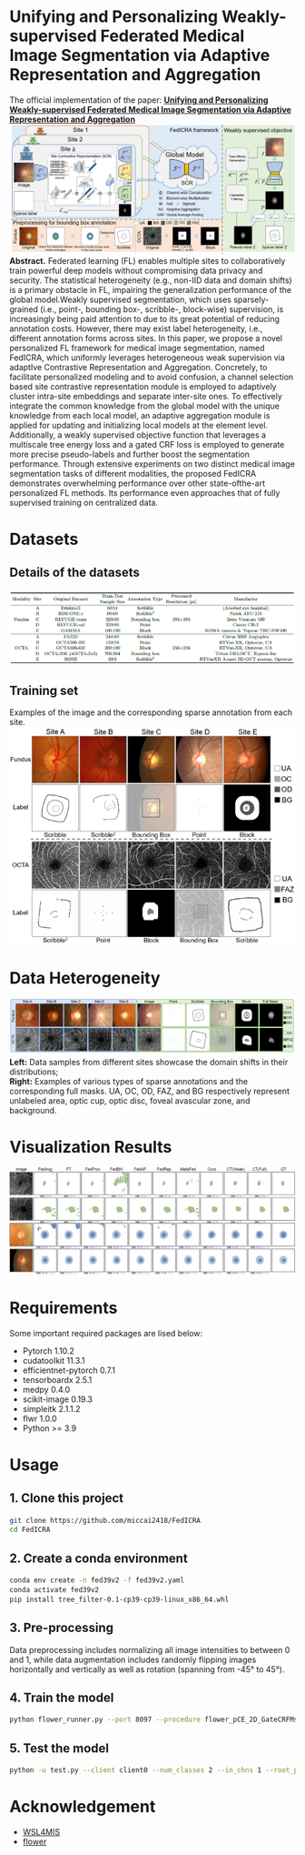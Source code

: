 # Unifying and Personalizing Weakly-supervised Federated Medical Image Segmentation via Adaptive Representation and Aggregation
The official implementation of the paper: [**Unifying and Personalizing Weakly-supervised Federated Medical Image Segmentation via Adaptive Representation and Aggregation**](https://arxiv.org/abs/2304.05635)
![TEL](image/framework.png)
**Abstract.** Federated learning (FL) enables multiple sites to collaboratively train powerful deep models without compromising data privacy and security. The statistical heterogeneity (e.g., non-IID data and domain shifts) is a primary obstacle in FL, impairing the generalization performance of the global model.Weakly supervised segmentation, which uses sparsely-grained (i.e., point-, bounding box-, scribble-, block-wise) supervision, is increasingly being paid attention to due to its great potential of reducing annotation costs. However, there may exist label heterogeneity, i.e., different annotation forms across sites. In this paper, we propose a novel personalized FL framework for medical image segmentation, named FedICRA, which uniformly leverages heterogeneous weak supervision via adaptIve Contrastive Representation and Aggregation. Concretely, to facilitate personalized modeling and to avoid confusion, a channel selection based site contrastive representation module is employed to adaptively cluster intra-site embeddings and separate inter-site ones. To effectively integrate the common knowledge from the global model with the unique knowledge from each local model, an adaptive aggregation module is applied for updating and initializing local models at the element level. Additionally, a weakly supervised objective function that leverages a multiscale tree energy loss and a gated CRF loss is employed to generate more precise pseudo-labels and further boost the segmentation performance. Through extensive experiments on two distinct medical image segmentation tasks of different modalities, the proposed FedICRA demonstrates overwhelming performance over other state-ofthe-art personalized FL methods. Its performance even approaches that of fully supervised training on centralized data.
# Datasets
## Details of the datasets
![TEL](image/dataset.png)
## Training set
Examples of the image and the corresponding sparse annotation from each site.
![TEL](image/trainingset.png)
# Data Heterogeneity
![TEL](image/label.png)
**Left:** Data samples from different sites showcase the domain shifts in their distributions; \
**Right:** Examples of various types of sparse annotations and the corresponding full masks. UA, OC, OD, FAZ, and BG respectively represent unlabeled area, optic cup, optic disc, foveal avascular zone, and background.
# Visualization Results
![TEL](image/output.png)
# Requirements
Some important required packages are lised below:
* Pytorch 1.10.2
* cudatoolkit 11.3.1
* efficientnet-pytorch 0.7.1
* tensorboardx 2.5.1
* medpy 0.4.0
* scikit-image 0.19.3
* simpleitk  2.1.1.2
* flwr 1.0.0
* Python >= 3.9
# Usage
## 1. Clone this project
``` bash
git clone https://github.com/miccai2418/FedICRA
cd FedICRA
```

## 2. Create a conda environment
``` bash
conda env create -n fed39v2 -f fed39v2.yaml
conda activate fed39v2
pip install tree_filter-0.1-cp39-cp39-linux_x86_64.whl
```
## 3. Pre-processing
Data preprocessing includes normalizing all image intensities to between 0 and 1, while data augmentation includes randomly flipping images horizontally and vertically as well as rotation (spanning from -45° to 45°).

## 4. Train the model
``` bash 
python flower_runner.py --port 8097 --procedure flower_pCE_2D_GateCRFMsacleTreeEnergyLoss_Ours --exp faz/WeaklySeg_pCE --base_lr 0.01 --img_class faz --model unet_lc_multihead --gpus 0 1 2 3 4 5 --strategy FedICRA --alpha 1 --rep_iters 3
```

## 5. Test the model
``` bash
python -u test.py --client client0 --num_classes 2 --in_chns 1 --root_path ../test/ --img_class faz --exp faz/ --min_num_clients 5 --cid 0 --model unet_lc_multihead
```

# Acknowledgement
* [WSL4MIS](https://github.com/HiLab-git/WSL4MIS)
* [flower](https://github.com/mher/flower)
